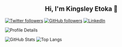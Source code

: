 <h2 align="center">Hi, I'm Kingsley Etoka 👋</h2>

[![Twitter followers](https://img.shields.io/twitter/follow/sleez_daemon?style=social)](https://x.com/sleez_daemon)
[![GitHub followers](https://img.shields.io/github/followers/sleez007?style=social)](https://github.com/sleez007)
[![LinkedIn](https://img.shields.io/badge/LinkedIn-Profile-blue?logo=linkedin)](https://www.linkedin.com/in/kingsley-etoka-759609101/)






![Profile Details](https://github-profile-summary-cards.vercel.app/api/cards/profile-details?username=sleez007&theme=solarized_dark&v=1)

![GitHub Stats](https://github-readme-stats.vercel.app/api?username=sleez007&show_icons=true&count_private=true&theme=solarized-dark&hide_title=true&hide_rank=true&v=1) ![Top Langs](https://github-readme-stats.vercel.app/api/top-langs/?username=sleez007&layout=compact&theme=solarized-dark&v=1)


<!--
**sleez007/sleez007** is a ✨ _special_ ✨ repository because its `README.md` (this file) appears on your GitHub profile.

Here are some ideas to get you started:

- 🔭 I’m currently working on ...
- 🌱 I’m currently learning ...
- 👯 I’m looking to collaborate on ...
- 🤔 I’m looking for help with ...
- 💬 Ask me about ...
- 📫 How to reach me: ...
- 😄 Pronouns: ...
- ⚡ Fun fact: ...
-->
